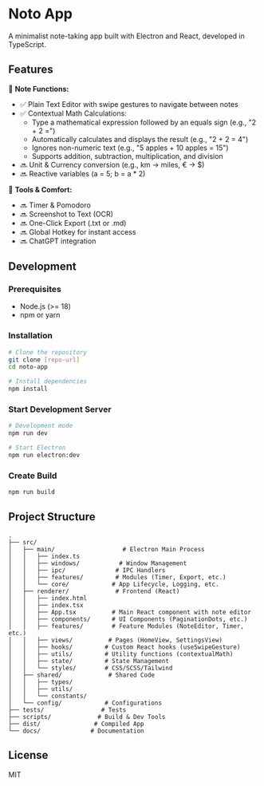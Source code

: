 # Noto App

A minimalist note-taking app built with Electron and React, developed in TypeScript.

## Features

📝 **Note Functions:**
- ✅ Plain Text Editor with swipe gestures to navigate between notes
- ✅ Contextual Math Calculations: 
  - Type a mathematical expression followed by an equals sign (e.g., "2 + 2 =")
  - Automatically calculates and displays the result (e.g., "2 + 2 = 4")
  - Ignores non-numeric text (e.g., "5 apples + 10 apples = 15")
  - Supports addition, subtraction, multiplication, and division
- 🔜 Unit & Currency conversion (e.g., km → miles, € → $)
- 🔜 Reactive variables (a = 5; b = a * 2)

🧠 **Tools & Comfort:**
- 🔜 Timer & Pomodoro
- 🔜 Screenshot to Text (OCR)
- 🔜 One-Click Export (.txt or .md)
- 🔜 Global Hotkey for instant access
- 🔜 ChatGPT integration

## Development

### Prerequisites
- Node.js (>= 18)
- npm or yarn

### Installation
```bash
# Clone the repository
git clone [repo-url]
cd noto-app

# Install dependencies
npm install
```

### Start Development Server
```bash
# Development mode
npm run dev

# Start Electron
npm run electron:dev
```

### Create Build
```bash
npm run build
```

## Project Structure

```
.
├── src/
│   ├── main/                   # Electron Main Process
│   │   ├── index.ts
│   │   ├── windows/           # Window Management
│   │   ├── ipc/              # IPC Handlers
│   │   ├── features/         # Modules (Timer, Export, etc.)
│   │   └── core/            # App Lifecycle, Logging, etc.
│   ├── renderer/             # Frontend (React)
│   │   ├── index.html
│   │   ├── index.tsx
│   │   ├── App.tsx          # Main React component with note editor
│   │   ├── components/      # UI Components (PaginationDots, etc.)
│   │   ├── features/        # Feature Modules (NoteEditor, Timer, etc.)
│   │   ├── views/          # Pages (HomeView, SettingsView)
│   │   ├── hooks/         # Custom React hooks (useSwipeGesture)
│   │   ├── utils/         # Utility functions (contextualMath)
│   │   ├── state/         # State Management
│   │   └── styles/        # CSS/SCSS/Tailwind
│   ├── shared/             # Shared Code
│   │   ├── types/
│   │   ├── utils/
│   │   └── constants/
│   └── config/            # Configurations
├── tests/                # Tests
├── scripts/             # Build & Dev Tools
├── dist/               # Compiled App
└── docs/              # Documentation
```

## License
MIT 